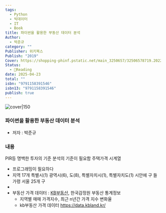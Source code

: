```yaml
---
tags:
  - Python
  - 빅데이터
  - IT
  - Book
title: 파이썬을 활용한 부동산 데이터 분석
Author:
  - 박준규
category: ""
Publisher: 위키북스
Publish: "2019"
Cover: https://shopping-phinf.pstatic.net/main_3250657/32506578719.20220527032207.jpg
Status:
  - 📖Reading
date: 2025-04-23
total: ""
isbn: "9791158391546"
isbn13: "9791158391546"
publish: true
---
```


![cover|150](https://shopping-phinf.pstatic.net/main_3250657/32506578719.20220527032207.jpg)
###  파이썬을 활용한 부동산 데이터 분석
- 저자 : 박준규
### 내용
PIR등 명백한 투자의 기준 분석의 기준이 필요함
주택가격 시계열
- 프로그래밍이 필요하다
- 지역 17개
	특별시(1) 광역시(6), 도(8), 특별자치시(1), 특별자치도(1) 
	시안에 구 들 가령 서울 25개 구 
- 
- 부동산 가격 데이터 : [KB부동산](https://kbland.kr/home), 한국감정원 부동산 통계정보 
	- 지역별 매매 가격지수, 최근 n년간 가격 지수 변화율
	- kb부동산 가격 데이터 https://data.kbland.kr/